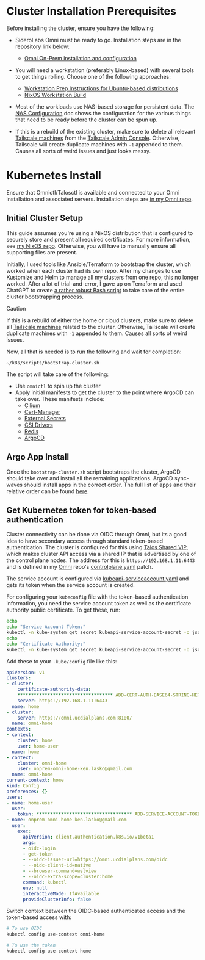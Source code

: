 # Cluster Installation Prerequisites
Before installing the cluster, ensure you have the following:

- SideroLabs Omni must be ready to go. Installation steps are in the repository link below:
    - [Omni On-Prem installation and configuration](https://github.com/kenlasko/omni/)

- You will need a workstation (preferably Linux-based) with several tools to get things rolling. Choose one of the following approaches:
    - [Workstation Prep Instructions for Ubuntu-based distributions](/docs/WORKSTATION.md)
    - [NixOS Workstation Build](https://github.com/kenlasko/nixos-wsl/)

- Most of the workloads use NAS-based storage for persistent data. The [NAS Configuration](/docs/NASCONFIG.md) doc shows the configuration for the various things that need to be ready before the cluster can be spun up.

- If this is a rebuild of the existing cluster, make sure to delete all relevant [Tailscale machines](/manifests/network/tailscale) from the [Tailscale Admin Console](https://login.tailscale.com/admin/machines). Otherwise, Tailscale will create duplicate machines with `-1` appended to them. Causes all sorts of weird issues and just looks messy.

# Kubernetes Install
Ensure that Omnictl/Talosctl is available and connected to your Omni installation and associated servers. Installation steps are [in my Omni repo](https://github.com/kenlasko/omni/).

## Initial Cluster Setup
This guide assumes you're using a NixOS distribution that is configured to securely store and present all required certificates. For more information, see [my NixOS repo](https://github.com/kenlasko/nixos-wsl/). Otherwise, you will have to manually ensure all supporting files are present.

Initially, I used tools like Ansible/Terraform to bootstrap the cluster, which worked when each cluster had its own repo. After my changes to use Kustomize and Helm to manage all my clusters from one repo, this no longer worked. After a lot of trial-and-error, I gave up on Terraform and used ChatGPT to create [a rather robust Bash script](/scripts/bootstrap-cluster.sh) to take care of the entire cluster bootstrapping process. 

> [!CAUTION] 
> If this is a rebuild of either the home or cloud clusters, make sure to delete all [Tailscale machines](/manifests/network/tailscale) related to the cluster. Otherwise, Tailscale will create duplicate machines with `-1` appended to them. Causes all sorts of weird issues.

Now, all that is needed is to run the following and wait for completion:
```
~/k8s/scripts/bootstrap-cluster.sh
```
The script will take care of the following:
- Use `omnictl` to spin up the cluster
- Apply initial manifests to get the cluster to the point where ArgoCD can take over. These manifests include:
  - [Cilium](/manifests/network/cilium)
  - [Cert-Manager](/manifests/system/cert-manager)
  - [External Secrets](/manifests/system/external-secrets)
  - [CSI Drivers](/manifests/system/csi-drivers)
  - [Redis](/manifests/database/redis)
  - [ArgoCD](/manifests/argocd)

## Argo App Install
Once the `bootstrap-cluster.sh` script bootstraps the cluster, ArgoCD should take over and install all the remaining applications. ArgoCD sync-waves should install apps in the correct order. The full list of apps and their relative order can be found [here](/argocd-apps).

## Get Kubernetes token for token-based authentication
Cluster connectivity can be done via OIDC through Omni, but its a good idea to have secondary access through standard token-based authentication. The cluster is configured for this using [Talos Shared VIP](https://www.talos.dev/v1.9/talos-guides/network/vip/), which makes cluster API access via a shared IP that is advertised by one of the control plane nodes. The address for this is `https://192.168.1.11:6443` and is defined in my [Omni](https://github.com/kenlasko/omni/) repo's [controlplane.yaml](https://github.com/kenlasko/omni/blob/main/patches/controlplane.yaml) patch.

The service account is configured via [kubeapi-serviceaccount.yaml](/manifests/argocd/kubeapi-serviceaccount.yaml) and gets its token when the service account is created.

For configuring your `kubeconfig` file with the token-based authentication information, you need the service account token as well as the certificate authority public certificate. To get these, run:
```bash
echo
echo "Service Account Token:"
kubectl -n kube-system get secret kubeapi-service-account-secret -o jsonpath="{.data.token}" | base64 -d; echo
echo
echo "Certificate Authority:"
kubectl -n kube-system get secret kubeapi-service-account-secret -o jsonpath="{.data.ca\.crt}"
```

Add these to your `.kube/config` file like this:
```yaml
apiVersion: v1
clusters:
- cluster:
    certificate-authority-data: 
    *********************************** ADD-CERT-AUTH-BASE64-STRING-HERE ***********************************
    server: https://192.168.1.11:6443
  name: home
- cluster:
    server: https://omni.ucdialplans.com:8100/
  name: omni-home
contexts:
- context:
    cluster: home
    user: home-user
  name: home
- context:
    cluster: omni-home
    user: onprem-omni-home-ken.lasko@gmail.com
  name: omni-home
current-context: home
kind: Config
preferences: {}
users:
- name: home-user
  user:
    token: *********************************** ADD-SERVICE-ACCOUNT-TOKEN-HERE ***********************************
- name: onprem-omni-home-ken.lasko@gmail.com
  user:
    exec:
      apiVersion: client.authentication.k8s.io/v1beta1
      args:
      - oidc-login
      - get-token
      - --oidc-issuer-url=https://omni.ucdialplans.com/oidc
      - --oidc-client-id=native
      - --browser-command=wslview
      - --oidc-extra-scope=cluster:home
      command: kubectl
      env: null
      interactiveMode: IfAvailable
      provideClusterInfo: false
```

Switch context between the OIDC-based authenticated access and the token-based access with:
```bash
# To use OIDC
kubectl config use-context omni-home

# To use the token
kubectl config use-context home
```
